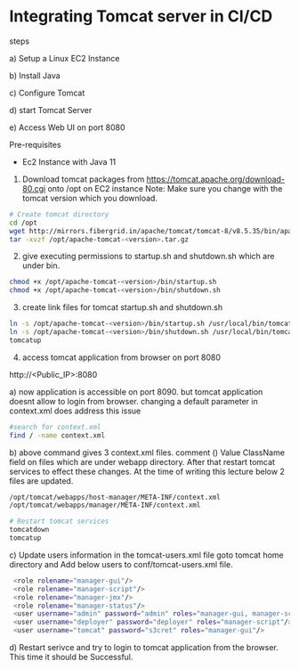 # Integrating Tomcat server in CI/CD
steps

   a) Setup a Linux EC2 Instance

   b) Install Java
   
   c) Configure Tomcat
   
   d) start Tomcat Server

   e) Access Web UI on port 8080

Pre-requisites
   * Ec2 Instance with Java 11

1. Download tomcat packages from https://tomcat.apache.org/download-80.cgi onto /opt on EC2 instance
Note: Make sure you change <version> with the tomcat version which you download.
```bash
# Create tomcat directory
cd /opt
wget http://mirrors.fibergrid.in/apache/tomcat/tomcat-8/v8.5.35/bin/apache-tomcat-8.5.35.tar.gz
tar -xvzf /opt/apache-tomcat-<version>.tar.gz
```
2. give executing permissions to startup.sh and shutdown.sh which are under bin.
```bash
chmod +x /opt/apache-tomcat-<version>/bin/startup.sh 
chmod +x /opt/apache-tomcat-<version>/bin/shutdown.sh
```
3. create link files for tomcat startup.sh and shutdown.sh
```bash
ln -s /opt/apache-tomcat-<version>/bin/startup.sh /usr/local/bin/tomcatup
ln -s /opt/apache-tomcat-<version>/bin/shutdown.sh /usr/local/bin/tomcatdown
tomcatup
```
4. access tomcat application from browser on port 8080

http://<Public_IP>:8080

a) now application is accessible on port 8090. but tomcat application doesnt allow to login from browser. changing a default parameter in context.xml does address this issue
```bash
#search for context.xml
find / -name context.xml
```
b) above command gives 3 context.xml files. comment () Value ClassName field on files which are under webapp directory. After that restart tomcat services to effect these changes. At the time of writing this lecture below 2 files are updated.
```bash
/opt/tomcat/webapps/host-manager/META-INF/context.xml
/opt/tomcat/webapps/manager/META-INF/context.xml

# Restart tomcat services
tomcatdown  
tomcatup
```
c) Update users information in the tomcat-users.xml file goto tomcat home directory and Add below users to conf/tomcat-users.xml file.
```bash
 <role rolename="manager-gui"/>
 <role rolename="manager-script"/>
 <role rolename="manager-jmx"/>
 <role rolename="manager-status"/>
 <user username="admin" password="admin" roles="manager-gui, manager-script, manager-jmx, manager-status"/>
 <user username="deployer" password="deployer" roles="manager-script"/>
 <user username="tomcat" password="s3cret" roles="manager-gui"/>
 ```
 d) Restart serivce and try to login to tomcat application from the browser. This time it should be Successful.
